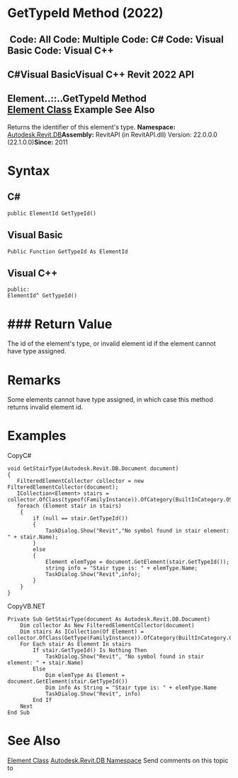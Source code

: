 # GetTypeId Method (2022)

﻿
 Code: All Code: Multiple Code: C# Code: Visual Basic Code: Visual C++   
---  
C#Visual BasicVisual C++
Revit 2022 API  
---  
Element..::..GetTypeId Method   
[Element Class](eb16114f-69ea-f4de-0d0d-f7388b105a16.md "Element Class") Example See Also  
---  
Returns the identifier of this element's type. 
**Namespace:** [Autodesk.Revit.DB](87546ba7-461b-c646-cbb1-2cb8f5bff8b2.md "Autodesk.Revit.DB Namespace")**Assembly:** RevitAPI (in RevitAPI.dll) Version: 22.0.0.0 (22.1.0.0)**Since:** 2011 
# Syntax
C#  
---  
```text
public ElementId GetTypeId()
```
  
Visual Basic  
---  
```text
Public Function GetTypeId As ElementId
```
  
Visual C++  
---  
```text
public:
ElementId^ GetTypeId()
```
  
# ### Return Value
The id of the element's type, or invalid element id if the element cannot have type assigned. 
# Remarks
Some elements cannot have type assigned, in which case this method returns invalid element id. 
# Examples
CopyC#
```text
void GetStairType(Autodesk.Revit.DB.Document document)
{
   FilteredElementCollector collector = new FilteredElementCollector(document);
   ICollection<Element> stairs = collector.OfClass(typeof(FamilyInstance)).OfCategory(BuiltInCategory.OST_Stairs).ToElements();
   foreach (Element stair in stairs)
    {
        if (null == stair.GetTypeId())
        {
            TaskDialog.Show("Revit","No symbol found in stair element: " + stair.Name);
        }
        else
        {
            Element elemType = document.GetElement(stair.GetTypeId());
            string info = "Stair type is: " + elemType.Name;
            TaskDialog.Show("Revit",info);
        }
    }
}
```

CopyVB.NET
```text
Private Sub GetStairType(document As Autodesk.Revit.DB.Document)
    Dim collector As New FilteredElementCollector(document)
    Dim stairs As ICollection(Of Element) = collector.OfClass(GetType(FamilyInstance)).OfCategory(BuiltInCategory.OST_Stairs).ToElements()
    For Each stair As Element In stairs
        If stair.GetTypeId() Is Nothing Then
            TaskDialog.Show("Revit", "No symbol found in stair element: " + stair.Name)
        Else
            Dim elemType As Element = document.GetElement(stair.GetTypeId())
            Dim info As String = "Stair type is: " + elemType.Name
            TaskDialog.Show("Revit", info)
        End If
    Next
End Sub
```

# See Also
[Element Class](eb16114f-69ea-f4de-0d0d-f7388b105a16.md "Element Class")
[Autodesk.Revit.DB Namespace](87546ba7-461b-c646-cbb1-2cb8f5bff8b2.md "Autodesk.Revit.DB Namespace")
Send comments on this topic to 